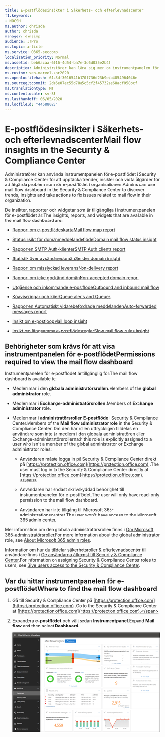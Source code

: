```yaml
---
title: E-postflödesinsikter i Säkerhets- och efterlevnadscenter
f1.keywords:
- NOCSH
ms.author: chrisda
author: chrisda
manager: dansimp
audience: ITPro
ms.topic: article
ms.service: O365-seccomp
localization_priority: Normal
ms.assetid: beb6acaa-6016-4d54-ba7e-3d6d035e2b46
description: Administratörer kan lära sig mer om instrumentpanelen för e-postflödet i Security & Compliance Center, inklusive insikter, rapporter och widgetar.
ms.custom: seo-marvel-apr2020
ms.openlocfilehash: 61a3df3016541b170f736d23b9e4b4854964046e
ms.sourcegitcommit: 2de6e07ec55d78a5c5cf2f45732ae68acf058bcf
ms.translationtype: MT
ms.contentlocale: sv-SE
ms.lasthandoff: 06/05/2020
ms.locfileid: "44588022"
---
```

# <a name="mail-flow-insights-in-the-security--compliance-center"></a><span data-ttu-id="ff134-103">E-postflödesinsikter i Säkerhets- och efterlevnadscenter</span><span class="sxs-lookup"><span data-stu-id="ff134-103">Mail flow insights in the Security & Compliance Center</span></span>

<span data-ttu-id="ff134-104">Administratörer kan använda instrumentpanelen för e-postflödet i Security & Compliance Center för att upptäcka trender, insikter och vidta åtgärder för att åtgärda problem som rör e-postflödet i organisationen.</span><span class="sxs-lookup"><span data-stu-id="ff134-104">Admins can use mail flow dashboard in the Security & Compliance Center to discover trends, insights and take actions to fix issues related to mail flow in their organization.</span></span>

<span data-ttu-id="ff134-105">De insikter, rapporter och widgetar som är tillgängliga i instrumentpanelen för e-postflödet är:</span><span class="sxs-lookup"><span data-stu-id="ff134-105">The insights, reports, and widgets that are available in the mail flow dashboard are:</span></span>

- [<span data-ttu-id="ff134-106">Rapport om e-postflödeskarta</span><span class="sxs-lookup"><span data-stu-id="ff134-106">Mail flow map report</span></span>](mfi-mail-flow-map-report.md)

- [<span data-ttu-id="ff134-107">Statusinsikt för domänmeddelandeflöde</span><span class="sxs-lookup"><span data-stu-id="ff134-107">Domain mail flow status insight</span></span>](mfi-domain-mail-flow-status-insight.md)

- [<span data-ttu-id="ff134-108">Rapporten SMTP Auth-klienter</span><span class="sxs-lookup"><span data-stu-id="ff134-108">SMTP Auth clients report</span></span>](mfi-smtp-auth-clients-report.md)

- [<span data-ttu-id="ff134-109">Statistik över avsändaredomän</span><span class="sxs-lookup"><span data-stu-id="ff134-109">Sender domain insight</span></span>](mfi-sender-domain-insight.md)

- [<span data-ttu-id="ff134-110">Rapport om misslyckad leverans</span><span class="sxs-lookup"><span data-stu-id="ff134-110">Non-delivery report</span></span>](mfi-non-delivery-report.md)

- [<span data-ttu-id="ff134-111">Rapport om icke godkänd domän</span><span class="sxs-lookup"><span data-stu-id="ff134-111">Non-accepted domain report</span></span>](mfi-non-accepted-domain-report.md)

- [<span data-ttu-id="ff134-112">Utgående och inkommande e-postflöde</span><span class="sxs-lookup"><span data-stu-id="ff134-112">Outbound and inbound mail flow</span></span>](mfi-outbound-and-inbound-mail-flow.md)

- [<span data-ttu-id="ff134-113">Köaviseringar och köer</span><span class="sxs-lookup"><span data-stu-id="ff134-113">Queue alerts and Queues</span></span>](mfi-queue-alerts-and-queues.md)

- [<span data-ttu-id="ff134-114">Rapporten Automatiskt vidarebefordrade meddelanden</span><span class="sxs-lookup"><span data-stu-id="ff134-114">Auto-forwarded messages report</span></span>](mfi-auto-forwarded-messages-report.md)

- [<span data-ttu-id="ff134-115">Insikt om e-postloop</span><span class="sxs-lookup"><span data-stu-id="ff134-115">Mail loop insight</span></span>](mfi-mail-loop-insight.md)

- [<span data-ttu-id="ff134-116">Insikt om långsamma e-postflödesregler</span><span class="sxs-lookup"><span data-stu-id="ff134-116">Slow mail flow rules insight</span></span>](mfi-slow-mail-flow-rules-insight.md)

## <a name="permissions-required-to-view-the-mail-flow-dashboard"></a><span data-ttu-id="ff134-117">Behörigheter som krävs för att visa instrumentpanelen för e-postflödet</span><span class="sxs-lookup"><span data-stu-id="ff134-117">Permissions required to view the mail flow dashboard</span></span>

<span data-ttu-id="ff134-118">Instrumentpanelen för e-postflödet är tillgänglig för:</span><span class="sxs-lookup"><span data-stu-id="ff134-118">The mail flow dashboard is available to:</span></span>

- <span data-ttu-id="ff134-119">Medlemmar i den **globala administratörsrollen.**</span><span class="sxs-lookup"><span data-stu-id="ff134-119">Members of the **global administrator** role.</span></span>

- <span data-ttu-id="ff134-120">Medlemmar i **Exchange-administratörsrollen.**</span><span class="sxs-lookup"><span data-stu-id="ff134-120">Members of **Exchange administrator** role.</span></span>

- <span data-ttu-id="ff134-121">Medlemmar i **administratörsrollen E-postflöde** i Security & Compliance Center.</span><span class="sxs-lookup"><span data-stu-id="ff134-121">Members of the **Mail flow administrator role** in the Security & Compliance Center.</span></span> <span data-ttu-id="ff134-122">Om den här rollen uttryckligen tilldelas en användare som inte är medlem i den globala administratören eller Exchange-administratörsrollerna:</span><span class="sxs-lookup"><span data-stu-id="ff134-122">If this role is explicitly assigned to a user who isn't a member of the global administrator or Exchange administrator roles:</span></span>

  - <span data-ttu-id="ff134-123">Användaren måste logga in på Security & Compliance Center direkt på [https://protection.office.com](https://protection.office.com) .</span><span class="sxs-lookup"><span data-stu-id="ff134-123">The user must log in to the Security & Compliance Center directly at [https://protection.office.com](https://protection.office.com).</span></span>

  - <span data-ttu-id="ff134-124">Användaren har endast skrivskyddad behörighet till instrumentpanelen för e-postflödet.</span><span class="sxs-lookup"><span data-stu-id="ff134-124">The user will only have read-only permission to the mail flow dashboard.</span></span>

  - <span data-ttu-id="ff134-125">Användaren har inte tillgång till Microsoft 365-administrationscentret.</span><span class="sxs-lookup"><span data-stu-id="ff134-125">The user won't have access to the Microsoft 365 admin center.</span></span>

<span data-ttu-id="ff134-126">Mer information om den globala administratörsrollen finns i [Om Microsoft 365-administratörsroller](https://docs.microsoft.com/microsoft-365/admin/add-users/about-admin-roles).</span><span class="sxs-lookup"><span data-stu-id="ff134-126">For more information about the global administrator role, see [About Microsoft 365 admin roles](https://docs.microsoft.com/microsoft-365/admin/add-users/about-admin-roles).</span></span>

<span data-ttu-id="ff134-127">Information om hur du tilldelar säkerhetsroller & efterlevnadscenter till användare finns i [Ge användarna åtkomst till Security & Compliance Center](grant-access-to-the-security-and-compliance-center.md).</span><span class="sxs-lookup"><span data-stu-id="ff134-127">For information on assigning Security & Compliance Center roles to users, see [Give users access to the Security & Compliance Center](grant-access-to-the-security-and-compliance-center.md).</span></span>

## <a name="where-to-find-the-mail-flow-dashboard"></a><span data-ttu-id="ff134-128">Var du hittar instrumentpanelen för e-postflödet</span><span class="sxs-lookup"><span data-stu-id="ff134-128">Where to find the mail flow dashboard</span></span>

1. <span data-ttu-id="ff134-129">Gå till Security & Compliance Center på [https://protection.office.com](https://protection.office.com) .</span><span class="sxs-lookup"><span data-stu-id="ff134-129">Go to the Security & Compliance Center at [https://protection.office.com](https://protection.office.com).</span></span>

2. <span data-ttu-id="ff134-130">Expandera **e-postflödet** och välj sedan **Instrumentpanel**.</span><span class="sxs-lookup"><span data-stu-id="ff134-130">Expand **Mail flow** and then select **Dashboard**.</span></span>

   ![Instrumentpanelen för e-postflödet i Säkerhets- & Compliance Center](../../media/mail-flow-dashboard-v2.png)
